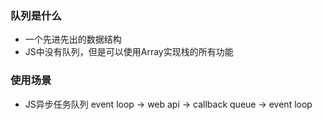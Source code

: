 ### 队列是什么 

- 一个先进先出的数据结构
- JS中没有队列，但是可以使用Array实现栈的所有功能

### 使用场景

- JS异步任务队列 event loop -> web api -> callback queue -> event loop
